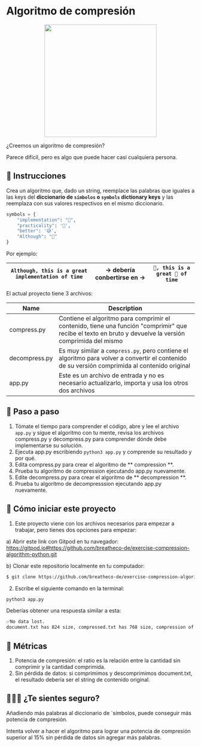 <!--hide-->
# Algoritmo de compresión
<!--endhide-->

<p align="center">
    <img height="300" src="https://raw.githubusercontent.com/breatheco-de/exercise-compression-algorithm-python/master/preview.png" />
</p>

¿Creemos un algoritmo de compresión?

Parece difícil, pero es algo que puede hacer casi cualquiera persona.

## 📝 Instrucciones

Crea un algoritmo que, dado un string, reemplace las palabras que iguales a las keys del **diccionario de `símbolos` o `symbols` dictionary keys** y las reemplaza con sus valores respectivos en el mismo diccionario.

```python
symbols = {
    "implementation": "🤯",
    "practicality": '🤩',
    "better": '😅',
    "Although": "🥺"
}
```

Por ejemplo:

| `Although, this is a great implementation of time` | → debería conbertirse en → | `🥺, this is a great 🤯 of time` |
| -------- | ------ | -------- |

El actual proyecto tiene 3 archivos:

| Name | Description |
| -------- | ------ |
| compress.py | Contiene el algoritmo para comprimir el contenido, tiene una función "comprimir" que recibe el texto en bruto y devuelve la versión comprimida del mismo|
| decompress.py | Es muy similar a `compress.py`, pero contiene el algoritmo para volver a convertir el contenido de su versión comprimida al contenido original|
| app.py | Este es un archivo de entrada y no es necesario actualizarlo, importa y usa los otros dos archivos|


## 🔢 Paso a paso

1. Tómate el tiempo para comprender el código, abre y lee el archivo `app.py` y sigue el algoritmo con tu mente, revisa los archivos compress.py y decompress.py para comprender dónde debe implementarse su solución.
2. Ejecuta app.py escribiendo `python3 app.py` y comprende su resultado y por qué.
3. Edita compress.py para crear el algoritmo de ** compression **.
4. Prueba tu algoritmo de compression ejecutando app.py nuevamente.
5. Edite decompress.py para crear el algoritmo de ** decompression **.
6. Prueba tu algoritmo de decompresssion ejecutando app.py nuevamente.

## 🌱  Cómo iniciar este proyecto

1. Este proyecto viene con los archivos necesarios para empezar a trabajar, pero tienes dos opciones para empezar:

a) Abrir este link con Gitpod en tu navegador: https://gitpod.io#https://github.com/breatheco-de/exercise-compression-algorithm-python.git

b) Clonar este repositorio localmente en tu computador:
```sh
$ git clone https://github.com/breatheco-de/exercise-compression-algorithm-python.git
````
2. Escribe el siguiente comando en la terminal:
```bash
python3 app.py
```
Deberías obtener una respuesta similar a esta:
```bash
✅No data lost.
document.txt has 824 size, compressed.txt has 768 size, compression of 7% in 0.0003972053527832031 seconds 
```

## 🎯 Métricas

1. Potencia de compresión: el ratio es la relación entre la cantidad sin comprimir y la cantidad comprimida. 
2. Sin pérdida de datos: si comprimimos y descomprimimos document.txt, el resultado debería ser el string de contenido original.

## 🍩🍬🍭 ¿Te sientes seguro?

Añadiendo más palabras al diccionario de `símbolos, puede conseguir más potencia de compresión.

Intenta volver a hacer el algoritmo para lograr una potencia de compresión superior al 15% sin pérdida de datos sin agregar más palabras.
